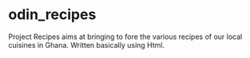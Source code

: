 <!-- @format -->

# odin_recipes

Project Recipes aims at bringing to fore the various
recipes of our local cuisines in Ghana. Written basically using Html.
